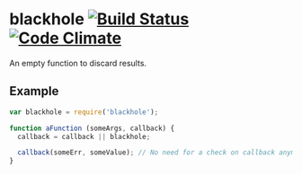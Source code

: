blackhole [![Build Status](https://travis-ci.org/romainfrancez/blackhole.png?branch=master)](https://travis-ci.org/romainfrancez/blackhole) [![Code Climate](https://codeclimate.com/github/romainfrancez/blackhole.png)](https://codeclimate.com/github/romainfrancez/blackhole)
=========

An empty function to discard results.

Example
------
```javascript
var blackhole = require('blackhole');

function aFunction (someArgs, callback) {
  callback = callback || blackhole;

  callback(someErr, someValue); // No need for a check on callback anymore
}
```